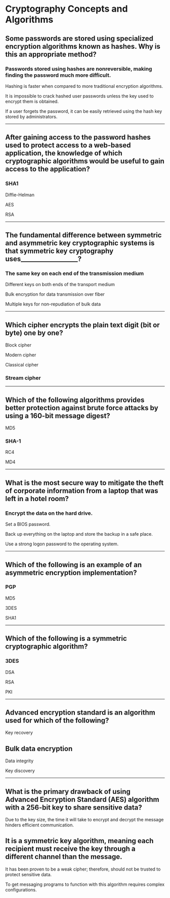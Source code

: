 # Cryptography Concepts and Algorithms


## Some passwords are stored using specialized encryption algorithms known as hashes. Why is this an appropriate method?

### Passwords stored using hashes are nonreversible, making finding the password much more difficult.

Hashing is faster when compared to more traditional encryption algorithms.

It is impossible to crack hashed user passwords unless the key used to encrypt them is obtained.

If a user forgets the password, it can be easily retrieved using the hash key stored by administrators.

-----------------------------------------------------------------------------------------------------------------

## After gaining access to the password hashes used to protect access to a web-based application, the knowledge of which cryptographic algorithms would be useful to gain access to the application?

### SHA1

Diffie-Helman

AES

RSA

-----------------------------------------------------------------------------------------------------------------

## The fundamental difference between symmetric and asymmetric key cryptographic systems is that symmetric key cryptography uses__________________?


### The same key on each end of the transmission medium

Different keys on both ends of the transport medium

Bulk encryption for data transmission over fiber

Multiple keys for non-repudiation of bulk data


-----------------------------------------------------------------------------------------------------------------

## Which cipher encrypts the plain text digit (bit or byte) one by one?


Block cipher

Modern cipher

Classical cipher

### Stream cipher

-----------------------------------------------------------------------------------------------------------------

## Which of the following algorithms provides better protection against brute force attacks by using a 160-bit message digest?


MD5

### SHA-1

RC4

MD4

-----------------------------------------------------------------------------------------------------------------


## What is the most secure way to mitigate the theft of corporate information from a laptop that was left in a hotel room?


### Encrypt the data on the hard drive.

Set a BIOS password.

Back up everything on the laptop and store the backup in a safe place.

Use a strong logon password to the operating system.

-----------------------------------------------------------------------------------------------------------------

## Which of the following is an example of an asymmetric encryption implementation?


### PGP

MD5

3DES

SHA1

-----------------------------------------------------------------------------------------------------------------

## Which of the following is a symmetric cryptographic algorithm?


### 3DES

DSA

RSA

PKI

-----------------------------------------------------------------------------------------------------------------

## Advanced encryption standard is an algorithm used for which of the following?


Key recovery

## Bulk data encryption

Data integrity

Key discovery

-----------------------------------------------------------------------------------------------------------------


## What is the primary drawback of using Advanced Encryption Standard (AES) algorithm with a 256-bit key to share sensitive data?


Due to the key size, the time it will take to encrypt and decrypt the message hinders efficient communication.

## It is a symmetric key algorithm, meaning each recipient must receive the key through a different channel than the message.

It has been proven to be a weak cipher; therefore, should not be trusted to protect sensitive data.

To get messaging programs to function with this algorithm requires complex configurations.




